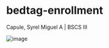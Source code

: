 # bedtag-enrollment

Capule, Syrel Miguel A | BSCS III

![image](https://github.com/miguelcapule/bedtag-enrollment/assets/92988736/c66bd4dc-264e-42e8-90a9-faad1585de7f)
